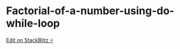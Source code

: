 # Factorial-of-a-number-using-do-while-loop

[Edit on StackBlitz ⚡️](https://stackblitz.com/edit/web-platform-qytuj1)